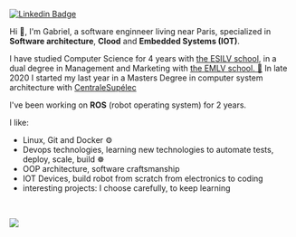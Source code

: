 [![Linkedin Badge](https://img.shields.io/badge/-LinkedIn-blue?style=flat-square&logo=Linkedin&logoColor=white&link=https://www.linkedin.com/in/gabriel-soudry/)](https://www.linkedin.fr/in/gabriel-soudry/)

Hi 👋, I'm Gabriel, a software enginneer living near Paris, specialized in **Software architecture**, **Clood** and **Embedded Systems (IOT)**.

I have studied Computer Science for 4 years with [the ESILV school](https://www.esilv.fr/en/), in a dual degree in Management and Marketing with [the EMLV school.  💼](https://www.emlv.fr/en/)
In late 2020 I started my last year in a Masters Degree in computer system architecture  with [CentraleSupélec](https://www.centralesupelec.fr)

I've been working on **ROS**  (robot operating system) for 2 years.

I like:
- Linux, Git and Docker  ⚙️
- Devops technologies, learning new technologies to automate tests, deploy, scale, build ☸️
- OOP architecture, software craftsmanship
- IOT Devices, build robot from scratch from electronics to coding
- interesting projects: I choose carefully, to keep learning

<b/>
<br/>
<p align="left">
  <img src="https://github-readme-stats.vercel.app/api?username=gabrielsoudry&show_icons=true">
</p>
 <br/>

